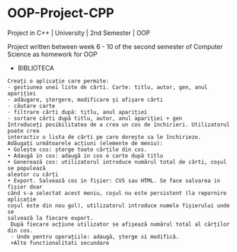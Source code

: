 # OOP-Project-CPP
Project in C++ | University | 2nd Semester | OOP


Project written between week 6 - 10 of the second semester of Computer Science as homework for OOP

- BIBLIOTECA 
~~~~~~~~~~~~~~
Creați o aplicație care permite:
· gestiunea unei liste de cârti. Carte: titlu, autor, gen, anul apariției
· adăugare, ștergere, modificare și afișare cârti
· căutare carte
· filtrare cârti după: titlu, anul apariției
· sortare cârti după titlu, autor, anul apariției + gen
Introduceți posibilitatea de a crea un cos de închirieri. Utilizatorul poate crea
interactiv o lista de cârti pe care dorește sa le închirieze.
Adăugați următoarele acțiuni (elemente de meniu):
• Golește cos: șterge toate cărțile din cos.
• Adaugă in cos: adaugă in cos o carte după titlu
• Generează cos: utilizatorul introduce numărul total de cârti, coșul se populează
aleator cu cărți
• Export. Salvează cos in fișier: CVS sau HTML. Se face salvarea in fișier doar
când s-a selectat acest meniu, coșul nu este persistent (la repornire aplicație
coșul este din nou gol), utilizatorul introduce numele fișierului unde se 
salvează la fiecare export.
 După fiecare acțiune utilizator se afișează numărul total al cărților din cos.
 · Undo pentru operațiile: adaugă, șterge si modifică.
 +Alte functionalitati secundare
